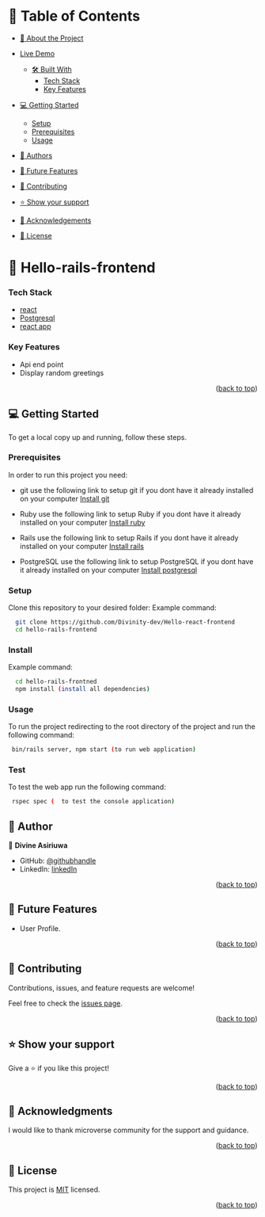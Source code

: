 # 📗 Table of Contents

- [📖 About the Project](#about-project)
- [Live Demo](#live-demo)
  - [🛠 Built With](#built-with)
    - [Tech Stack](#tech-stack)
    - [Key Features](#key-features)
- [💻 Getting Started](#getting-started)
  - [Setup](#setup)
  - [Prerequisites](#prerequisites)
  - [Usage](#usage)
- [👥 Authors](#authors)
- [🔭 Future Features](#future-features)
- [🤝 Contributing](#contributing)
- [⭐️ Show your support](#support)
- [🙏 Acknowledgements](#acknowledgements)

- [📝 License](#license)

# 📰 Hello-rails-frontend <a name="about-project"></a>

### Tech Stack <a name="tech-stack"></a>

- <a href="https://react.dev/">react</a>
- <a href="https://www.postgresql.org/">Postgresql</a>
- <a href="https://github.com/Divinity-dev/Hello-rails-backend">react app</a>

### Key Features <a name="key-features"></a>

- Api end point
- Display random greetings


<p align="right">(<a href="#readme-top">back to top</a>)</p>

## 💻 Getting Started <a name="getting-started"></a>

To get a local copy up and running, follow these steps.

### Prerequisites

In order to run this project you need:

- git use the following link to setup git if you dont have it already installed on your computer
[Install git](https://git-scm.com/book/en/v2/Getting-Started-Installing-Git)

- Ruby use the following link to setup Ruby if you dont have it already installed on your computer
[Install ruby](https://guides.rubyonrails.org/getting_started.html#creating-a-new-rails-project-installing-rails)

- Rails use the following link to setup Rails if you dont have it already installed on your computer
[Install rails](https://guides.rubyonrails.org/getting_started.html#creating-a-new-rails-project-installing-rails)
- PostgreSQL use the following link to setup PostgreSQL if you dont have it already installed on your computer
[Install postgresql](https://www.tutorialspoint.com/postgresql/postgresql_environment.htm)
### Setup

Clone this repository to your desired folder:
Example command:

```sh
  git clone https://github.com/Divinity-dev/Hello-react-frontend
  cd hello-rails-frontend

```

### Install

Example command:

```sh
  cd hello-rails-frontned
  npm install (install all dependencies)

```

### Usage

To run the project redirecting to the root directory of the project and run the following command:

```sh
 bin/rails server, npm start (to run web application)

```

### Test

To test the web app run the following command:

```sh
 rspec spec (  to test the console application)

```

## 👥 Author <a name="author"></a>
👤 **Divine Asiriuwa**

- GitHub: [@githubhandle](https://github.com/Divinity-dev)
- LinkedIn: [linkedIn](https://www.linkedin.com/in/divinity20/)



<p align="right">(<a href="#readme-top">back to top</a>)</p>

## 🔭 Future Features <a name="future-features"></a>

- User Profile.

<p align="right">(<a href="#readme-top">back to top</a>)</p>

## 🤝 Contributing <a name="contributing"></a>

Contributions, issues, and feature requests are welcome!

Feel free to check the [issues page](https://github.com/Divinity-dev/Hello-rails-frontend/issues).

<p align="right">(<a href="#readme-top">back to top</a>)</p>

## ⭐️ Show your support <a name="support"></a>

Give a ⭐️ if you like this project!

<p align="right">(<a href="#readme-top">back to top</a>)</p>

## 🙏 Acknowledgments <a name="acknowledgements"></a>

I would like to thank microverse community for the support and guidance.

<p align="right">(<a href="#readme-top">back to top</a>)</p>

## 📝 License <a name="license"></a>

This project is [MIT](./LICENSE) licensed.

<p align="right">(<a href="#readme-top">back to top</a>)</p>